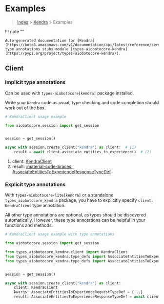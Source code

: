 # Examples

> [Index](../README.md) > [Kendra](./README.md) > Examples

!!! note ""

    Auto-generated documentation for [Kendra](https://boto3.amazonaws.com/v1/documentation/api/latest/reference/services/kendra.html#kendra)
    type annotations stubs module [types-aiobotocore-kendra](https://pypi.org/project/types-aiobotocore-kendra/).

## Client

### Implicit type annotations

Can be used with `types-aiobotocore[kendra]` package installed.

Write your `Kendra` code as usual,
type checking and code completion should work out of the box.



```python
# KendraClient usage example

from aiobotocore.session import get_session


session = get_session()

async with session.create_client("kendra") as client:  # (1)
    result = await client.associate_entities_to_experience()  # (2)
```

1. client: [KendraClient](./client.md)
2. result: [:material-code-braces: AssociateEntitiesToExperienceResponseTypeDef](./type_defs.md#associateentitiestoexperienceresponsetypedef) 






### Explicit type annotations

With `types-aiobotocore-lite[kendra]`
or a standalone `types_aiobotocore_kendra` package, you have to explicitly specify
`client: KendraClient` type annotation.

All other type annotations are optional, as types should be discovered automatically.
However, these type annotations can be helpful in your functions and methods.


```python
# KendraClient usage example with type annotations

from aiobotocore.session import get_session

from types_aiobotocore_kendra.client import KendraClient
from types_aiobotocore_kendra.type_defs import AssociateEntitiesToExperienceResponseTypeDef
from types_aiobotocore_kendra.type_defs import AssociateEntitiesToExperienceRequestTypeDef


session = get_session()

async with session.create_client("kendra") as client:
    client: KendraClient
    kwargs: AssociateEntitiesToExperienceRequestTypeDef = {...}
    result: AssociateEntitiesToExperienceResponseTypeDef = await client.associate_entities_to_experience(**kwargs)
```




